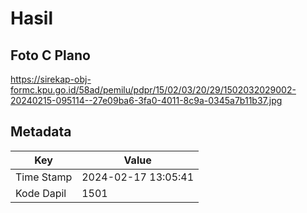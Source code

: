 # Hasil

## Foto C Plano

https://sirekap-obj-formc.kpu.go.id/58ad/pemilu/pdpr/15/02/03/20/29/1502032029002-20240215-095114--27e09ba6-3fa0-4011-8c9a-0345a7b11b37.jpg


## Metadata

| Key        | Value               |
| ---------- | ------------------- |
| Time Stamp | 2024-02-17 13:05:41 |
| Kode Dapil | 1501                |



